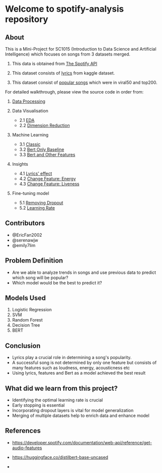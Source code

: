 # Welcome to spotify-analysis repository

## About

This is a Mini-Project for SC1015 (Introduction to Data Science and Artificial Intelligence) which focuses on songs from 3 datasets merged.

1. This data is obtained from [The Spotify API](https://developer.spotify.com/documentation/web-api) 

2. This dataset consists of [lyrics](https://www.kaggle.com/datasets/nikhilnayak123/5-million-song-lyrics-dataset) from kaggle dataset. 

3. This dataset consist of [popular songs](https://www.kaggle.com/datasets/dhruvildave/spotify-charts) which were in viral50 and top200.

For detailed walkthrough, please view the source code in order from:

1. [Data Processing](https://github.com/emily7lim/B133_Grp9/blob/main/1DataProcessing.ipynb)

2. Data Visualisation
    - 2.1  [EDA](https://github.com/emily7lim/B133_Grp9/blob/main/2.1EDA.ipynb)
    - 2.2  [Dimension Reduction](https://github.com/emily7lim/B133_Grp9/blob/main/2.2EDA_dimensionReduction.ipynb)

3. Machine Learning
    - 3.1 [Classic](https://github.com/emily7lim/B133_Grp9/blob/main/3.1MachineLearning.ipynb)
    - 3.2 [Bert Only Baseline](https://github.com/emily7lim/B133_Grp9/blob/main/3.2BERTOnlyBaselineModel.ipynb)
    - 3.3 [Bert and Other Features](https://github.com/emily7lim/B133_Grp9/blob/main/3.3BERTAndOtherFeaturesModel.ipynb)

4. Insights
    - 4.1 [Lyrics' effect](https://github.com/emily7lim/B133_Grp9/blob/main/4.1Insights_HowLyricsAffectSongs.ipynb)
    - 4.2 [Change Feature: Energy](https://github.com/emily7lim/B133_Grp9/blob/main/4.2Insights_HowOneFeatureAffectPopularity_Energy.ipynb)
    - 4.3 [Change Feature: Liveness](https://github.com/emily7lim/B133_Grp9/blob/main/4.2Insights_HowOneFeatureAffectPopularity_Liveness.ipynb)

5. Fine-tuning model
    - 5.1 [Removing Dropout](https://github.com/emily7lim/B133_Grp9/blob/main/5.1HowDropoutAffectModels.ipynb)
    - 5.2 [Learning Rate](https://github.com/emily7lim/B133_Grp9/blob/main/5.2HowLearningRateAffectModels.ipynb)

## Contributors

- @EricFan2002
- @serenawjw
- @emily7lim

## Problem Definition

- Are we able to analyze trends in songs and use previous data to predict which song will be popular?
- Which model would be the best to predict it?

## Models Used

1. Logistic Regression
2. SVM
3. Random Forest
4. Decision Tree
5. BERT

## Conclusion

- Lyrics play a crucial role in determining a song's popularity. 
- A successful song is not determined by only one feature but consists of many features such as loudness, energy, acousticness etc 
- Using lyrics, features and Bert as a model achieved the best result

## What did we learn from this project?

- Identifying the optimal learning rate is crucial
- Early stopping is essential
- Incorporating dropout layers is vital for model generalization
- Merging of multiple datasets help to enrich data and enhance model

## References

- https://developer.spotify.com/documentation/web-api/reference/get-audio-features
- https://huggingface.co/distilbert-base-uncased

- 